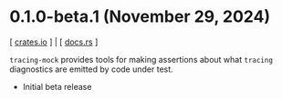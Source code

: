 # 0.1.0-beta.1 (November 29, 2024)

[ [crates.io][crate-0.1.0-beta.1] ] | [ [docs.rs][docs-0.1.0-beta.1] ]

`tracing-mock` provides tools for making assertions about what `tracing`
diagnostics are emitted by code under test.

- Initial beta release

[docs-0.1.0-beta.1]: https://docs.rs/tracing-mock/0.1.0-beta.1
[crate-0.1.0-beta.1]: https://crates.io/crates/tracing-mock/0.1.0-beta.1
